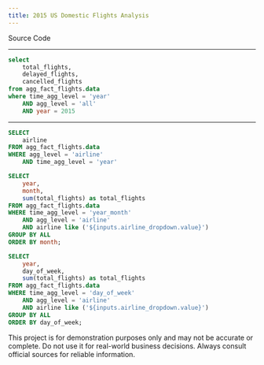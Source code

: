 ```yaml
---
title: 2015 US Domestic Flights Analysis
---
```



<Grid cols=4>
    <!-- Blank groups to force button in the fourth column -->
    <Group/>
    <Group/>
    <Group/>
    <LinkButton url='https://github.com/phamlamn/airline-flights-pipeline'>
        Source Code
    </LinkButton>
</Grid>


---


```sql total_stats_2015
select
    total_flights,
    delayed_flights,
    cancelled_flights
from agg_fact_flights.data
where time_agg_level = 'year'
    AND agg_level = 'all'
    AND year = 2015
```
<Grid cols=3>
    <BigValue 
        data={total_stats_2015} 
        value=total_flights
    />
    <BigValue
        data={total_stats_2015}
        value=delayed_flights
    />
    <BigValue
        data={total_stats_2015}
        value=cancelled_flights
    />
    <!-- TODO Overall Delayed Rate -->
    <!-- Overall Cancelled Rate -->
    <!-- Average Delay Time -->
</Grid>


---


```sql airlines
SELECT
    airline
FROM agg_fact_flights.data
WHERE agg_level = 'airline'
    AND time_agg_level = 'year'
```

```sql flight_volume_by_month
SELECT
    year,
    month,
    sum(total_flights) as total_flights
FROM agg_fact_flights.data
WHERE time_agg_level = 'year_month'
    AND agg_level = 'airline'
    AND airline like ('${inputs.airline_dropdown.value}')
GROUP BY ALL
ORDER BY month;
```

```sql flight_volume_by_day_of_week
SELECT
    year,
    day_of_week,
    sum(total_flights) as total_flights
FROM agg_fact_flights.data
WHERE time_agg_level = 'day_of_week'
    AND agg_level = 'airline'
    AND airline like ('${inputs.airline_dropdown.value}')
GROUP BY ALL
ORDER BY day_of_week;
```
<Dropdown data={airlines} name=airline_dropdown value=airline defaultValue='%' title="Select an Airline">
    <DropdownOption value='%' valueLabel='All'/>
</Dropdown>


<Grid cols=2>
    <BarChart
        data={flight_volume_by_month}
        x=month
        y=total_flights
        title="Total Flights by Month"
        xAxisTitle=Month
        yAxisTitle=Volume
        xTickMarks=true
    />
    <BarChart
        data={flight_volume_by_day_of_week}
        x=day_of_week
        y=total_flights
        title="Total Flights by Day of Week"
        xAxisTitle=Month
        yAxisTitle=Volume
        xTickMarks=true
    />
</Grid>


<!-- TODO add delayed and cancelled flights -->







<!-- Full table -->
<!-- -- ```sql agg_fact_flights
-- select
--     *
-- from agg_fact_flights.data
-- ```
-- <DataTable data={agg_fact_flights}/> -->


<Accordion>
  <AccordionItem/>
  <AccordionItem title="Disclaimer:">
    This project is for demonstration purposes only and may not be accurate or complete. Do not use it for real-world business decisions. Always consult official sources for reliable information.
</AccordionItem>
</Accordion>

